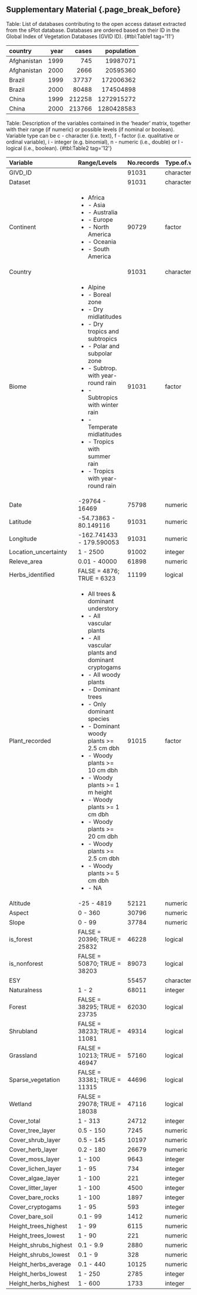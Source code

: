 ## Supplementary Material {.page_break_before}

Table: List of databases contributing to the open access dataset extracted from the sPlot database. Databases are ordered based on their ID in the Global Index of Vegetation Databases (GVID ID). {#tbl:Table1 tag='11'}


 

|country     | year|  cases| population|
|:-----------|----:|------:|----------:|
|Afghanistan | 1999|    745|   19987071|
|Afghanistan | 2000|   2666|   20595360|
|Brazil      | 1999|  37737|  172006362|
|Brazil      | 2000|  80488|  174504898|
|China       | 1999| 212258| 1272915272|
|China       | 2000| 213766| 1280428583|

 
 

Table: Description of the variables contained in the ‘header’ matrix, together with their range (if numeric) or possible levels (if nominal or boolean). Variable type can be c - character (i.e. text), f - factor (i.e. qualitative or ordinal variable), i - integer (e.g. binomial), n - numeric (i.e., double) or l - logical (i.e., boolean). {#tbl:Table2 tag='12'}

|Variable              |Range/Levels                                                                                                                                                                                                                                                                                                                                                                                                                                                                                                                             |No.records |Type.of.variable |
|:---------------------|:----------------------------------------------------------------------------------------------------------------------------------------------------------------------------------------------------------------------------------------------------------------------------------------------------------------------------------------------------------------------------------------------------------------------------------------------------------------------------------------------------------------------------------------|:----------|:----------------|
|GIVD_ID               |                                                                                                                                                                                                                                                                                                                                                                                                                                                                                                                                         |91031      |character        |
|Dataset               |                                                                                                                                                                                                                                                                                                                                                                                                                                                                                                                                         |91031      |character        |
|Continent             |<ul><li> Africa</li> <li> - Asia</li> <li> - Australia</li> <li> - Europe</li> <li> - North America</li> <li> - Oceania</li> <li> - South America </li></ul>                                                                                                                                                                                                                                                                                                                                                                             |90729      |factor           |
|Country               |                                                                                                                                                                                                                                                                                                                                                                                                                                                                                                                                         |91031      |character        |
|Biome                 |<ul><li> Alpine</li> <li> - Boreal zone</li> <li> - Dry midlatitudes</li> <li> - Dry tropics and subtropics</li> <li> - Polar and subpolar zone</li> <li> - Subtrop. with year-round rain</li> <li> - Subtropics with winter rain</li> <li> - Temperate midlatitudes</li> <li> - Tropics with summer rain</li> <li> - Tropics with year-round rain </li></ul>                                                                                                                                                                            |91031      |factor           |
|Date                  |-29764 - 16469                                                                                                                                                                                                                                                                                                                                                                                                                                                                                                                           |75798      |numeric          |
|Latitude              |-54.73863 - 80.149116                                                                                                                                                                                                                                                                                                                                                                                                                                                                                                                    |91031      |numeric          |
|Longitude             |-162.741433 - 179.590053                                                                                                                                                                                                                                                                                                                                                                                                                                                                                                                 |91031      |numeric          |
|Location_uncertainty  |1 - 2500                                                                                                                                                                                                                                                                                                                                                                                                                                                                                                                                 |91002      |integer          |
|Releve_area           |0.01 - 40000                                                                                                                                                                                                                                                                                                                                                                                                                                                                                                                             |61898      |numeric          |
|Herbs_identified      |FALSE = 4876; TRUE = 6323                                                                                                                                                                                                                                                                                                                                                                                                                                                                                                                |11199      |logical          |
|Plant_recorded        |<ul><li> All trees & dominant understory</li> <li> - All vascular plants</li> <li> - All vascular plants and dominant cryptogams</li> <li> - All woody plants</li> <li> - Dominant trees</li> <li> - Only dominant species</li> <li> - Dominant woody plants >= 2.5 cm dbh</li> <li> - Woody plants >= 10 cm dbh</li> <li> - Woody plants >= 1 m height</li> <li> - Woody plants >= 1 cm dbh</li> <li> - Woody plants >= 20 cm dbh</li> <li> - Woody plants >= 2.5 cm dbh</li> <li> - Woody plants >= 5 cm dbh</li> <li> - NA </li></ul> |91015      |factor           |
|Altitude              |-25 - 4819                                                                                                                                                                                                                                                                                                                                                                                                                                                                                                                               |52121      |numeric          |
|Aspect                |0 - 360                                                                                                                                                                                                                                                                                                                                                                                                                                                                                                                                  |30796      |numeric          |
|Slope                 |0 - 99                                                                                                                                                                                                                                                                                                                                                                                                                                                                                                                                   |37784      |numeric          |
|is_forest             |FALSE = 20396; TRUE = 25832                                                                                                                                                                                                                                                                                                                                                                                                                                                                                                              |46228      |logical          |
|is_nonforest          |FALSE = 50870; TRUE = 38203                                                                                                                                                                                                                                                                                                                                                                                                                                                                                                              |89073      |logical          |
|ESY                   |                                                                                                                                                                                                                                                                                                                                                                                                                                                                                                                                         |55457      |character        |
|Naturalness           |1 - 2                                                                                                                                                                                                                                                                                                                                                                                                                                                                                                                                    |68011      |integer          |
|Forest                |FALSE = 38295; TRUE = 23735                                                                                                                                                                                                                                                                                                                                                                                                                                                                                                              |62030      |logical          |
|Shrubland             |FALSE = 38233; TRUE = 11081                                                                                                                                                                                                                                                                                                                                                                                                                                                                                                              |49314      |logical          |
|Grassland             |FALSE = 10213; TRUE = 46947                                                                                                                                                                                                                                                                                                                                                                                                                                                                                                              |57160      |logical          |
|Sparse_vegetation     |FALSE = 33381; TRUE = 11315                                                                                                                                                                                                                                                                                                                                                                                                                                                                                                              |44696      |logical          |
|Wetland               |FALSE = 29078; TRUE = 18038                                                                                                                                                                                                                                                                                                                                                                                                                                                                                                              |47116      |logical          |
|Cover_total           |1 - 313                                                                                                                                                                                                                                                                                                                                                                                                                                                                                                                                  |24712      |integer          |
|Cover_tree_layer      |0.5 - 150                                                                                                                                                                                                                                                                                                                                                                                                                                                                                                                                |7245       |numeric          |
|Cover_shrub_layer     |0.5 - 145                                                                                                                                                                                                                                                                                                                                                                                                                                                                                                                                |10197      |numeric          |
|Cover_herb_layer      |0.2 - 180                                                                                                                                                                                                                                                                                                                                                                                                                                                                                                                                |26679      |numeric          |
|Cover_moss_layer      |1 - 100                                                                                                                                                                                                                                                                                                                                                                                                                                                                                                                                  |9643       |integer          |
|Cover_lichen_layer    |1 - 95                                                                                                                                                                                                                                                                                                                                                                                                                                                                                                                                   |734        |integer          |
|Cover_algae_layer     |1 - 100                                                                                                                                                                                                                                                                                                                                                                                                                                                                                                                                  |221        |integer          |
|Cover_litter_layer    |1 - 100                                                                                                                                                                                                                                                                                                                                                                                                                                                                                                                                  |4500       |integer          |
|Cover_bare_rocks      |1 - 100                                                                                                                                                                                                                                                                                                                                                                                                                                                                                                                                  |1897       |integer          |
|Cover_cryptogams      |1 - 95                                                                                                                                                                                                                                                                                                                                                                                                                                                                                                                                   |593        |integer          |
|Cover_bare_soil       |0.1 - 99                                                                                                                                                                                                                                                                                                                                                                                                                                                                                                                                 |1412       |numeric          |
|Height_trees_highest  |1 - 99                                                                                                                                                                                                                                                                                                                                                                                                                                                                                                                                   |6115       |numeric          |
|Height_trees_lowest   |1 - 90                                                                                                                                                                                                                                                                                                                                                                                                                                                                                                                                   |221        |numeric          |
|Height_shrubs_highest |0.1 - 9.9                                                                                                                                                                                                                                                                                                                                                                                                                                                                                                                                |2880       |numeric          |
|Height_shrubs_lowest  |0.1 - 9                                                                                                                                                                                                                                                                                                                                                                                                                                                                                                                                  |328        |numeric          |
|Height_herbs_average  |0.1 - 440                                                                                                                                                                                                                                                                                                                                                                                                                                                                                                                                |10125      |numeric          |
|Height_herbs_lowest   |1 - 250                                                                                                                                                                                                                                                                                                                                                                                                                                                                                                                                  |2785       |integer          |
|Height_herbs_highest  |1 - 600                                                                                                                                                                                                                                                                                                                                                                                                                                                                                                                                  |1733       |integer          |
